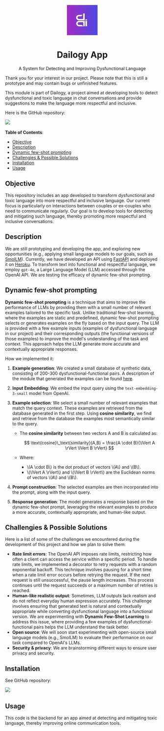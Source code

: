 <h1 align="center">
  <img src="/images/dailogy_logo.jpg" alt="drawing" width="100"/>
</h1>

<h1 align="center">Dailogy App</h1>

<p align="center">A System for Detecting and Improving Dysfunctional Language</p>

Thank you for your interest in our project. Please note that this is still a prototype and may contain bugs or unfinished features.

This module is part of Dailogy, a project aimed at developing tools to detect dysfunctional and toxic language in chat conversations and provide suggestions to make the language more respectful and inclusive.

Here is the GitHub repository:

<a href="https://github.com/DanieleDidino/dailogue_app"><img src="https://img.shields.io/badge/GitHub-100000?style=for-the-badge&logo=github&logoColor=white"></a>

**Table of Contents**:

- [Objective](#objective)
- [Description](#description)
- [Dynamic few-shot prompting](#dynamic-few-shot-prompting)
- [Challengies \& Possible Solutions](#challengies--possible-solutions)
- [Installation](#installation)
- [Usage](#usage)

## Objective

This repository includes an app developed to transform dysfunctional and toxic language into more respectful and inclusive language. Our current focus is particularly on interactions between couples or ex-couples who need to communicate regularly. Our goal is to develop tools for detecting and mitigating such language, thereby promoting more respectful and inclusive conversations.

## Description

We are still prototyping and developing the app, and exploring new opportunities (e.g., applying small language models to our goals, such as [SmolLM](https://huggingface.co/HuggingFaceTB/SmolLM-1.7B)). Currently, we have developed an API using [FastAPI](https://fastapi.tiangolo.com/) and deployed it on [Heroku](https://www.heroku.com/). To transform text into functional and respectful language, we employ `gpt-4o`, a Large Language Model (LLM) accessed through the OpenAI API. We are testing the efficacy of dynamic few-shot prompting.

## Dynamic few-shot prompting

**Dynamic few-shot prompting** is a technique that aims to improve the performance of LLMs by providing them with a small number of relevant examples tailored to the specific task. Unlike traditional few-shot learning, where the examples are static and predefined, dynamic few-shot prompting selects or generates examples on the fly based on the input query. The LLM is provided with a few example inputs (examples of dysfunctional language in our project) and their corresponding outputs (the functional versions of those examples) to improve the model's understanding of the task and context. This approach helps the LLM generate more accurate and contextually appropriate responses.

How we implemented it:
1. **Example generation**: We created a small database of synthetic data, consisting of 200-300 dysfunctional-functional pairs. A description of the module that generated the examples can be found [here](/dailogy/synthetic_data/).
2. **Input Embedding**: We embed the input query using the `text-embedding-3-small` model from OpenAI.
3. **Example selection**: We select a small number of relevant examples that match the query context. These examples are retrieved from the database generated in the first step. Using **cosine similarity**, we find and retrieve from the database the examples most semantically similar to the query.
   - The **cosine similarity** between two vectors A and B is calculated as:

     $$
     \text{cosine}\_\text{similarity}(A,B) = \frac{A \cdot B}{\lVert A \rVert \lVert B \rVert}
     $$

   - Where:
     - \\(A \cdot B\\) is the dot product of vectors \\(A\\) and \\(B\\).
     - \\(\lVert A \rVert\\) and \\(\lVert B \rVert\\) are the Euclidean norms of vectors \\(A\\) and \\(B\\).

4. **Prompt construction**: The selected examples are then incorporated into the prompt, along with the input query.
5. **Response generation**: The model generates a response based on the dynamic few-shot prompt, leveraging the relevant examples to produce a more accurate, contextually appropriate, and human-like output.

## Challengies & Possible Solutions

Here is a list of some of the challenges we encountered during the development of this project and how we plan to solve them:
- **Rate limit errors**: The OpenAI API imposes rate limits, restricting how often a client can access the service within a specific period. To handle rate limits, we implemented a decorator to retry requests with a random exponential backoff. This technique involves pausing for a short time when a rate limit error occurs before retrying the request. If the next request is still unsuccessful, the pause length increases. This process continues until the request succeeds or a maximum number of retries is reached.
- **Human-like realistic output**: Sometimes, LLM outputs lack realism and do not reflect everyday human expression accurately. This challenge involves ensuring that generated text is natural and contextually appropriate while converting dysfunctional language into a functional version. We are experimenting with **Dynamic Few-Shot Learning** to address this issue, where providing a few examples of dysfunctional-functional pairs helps the LLM understand the task better.
- **Open source**: We will soon start experimenting with open-source small language models (e.g., SmolLM) to evaluate their performance on our task compared to OpenAI's LLMs.
- **Security & privacy**: We are brainstorming different ways to ensure user privacy and security.

## Installation

See GitHub repository:

<a href="https://github.com/DanieleDidino/dailogue_app?tab=readme-ov-file#installation"><img src="https://img.shields.io/badge/GitHub-100000?style=for-the-badge&logo=github&logoColor=white"></a>

## Usage

This code is the backend for an app aimed at detecting and mitigating toxic language, thereby improving online communication tools.
